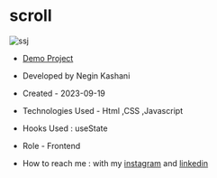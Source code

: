 # scroll
![ssj](https://github.com/NeginKashani/scroll/assets/109550062/2ce1465c-e250-42b0-951a-b51e5a0b0551)


- [Demo Project](https://neginkashani.github.io/scroll/)

- Developed by Negin Kashani

- Created - 2023-09-19

- Technologies Used - Html ,CSS ,Javascript

- Hooks Used : useState 

- Role - Frontend

- How to reach me : with my [instagram](https://instagram.com/negin_kashweb?igshid=NTc4MTIwNjQ2YQ==
) and [linkedin](https://www.linkedin.com/in/negin-kashani-567840b8)
